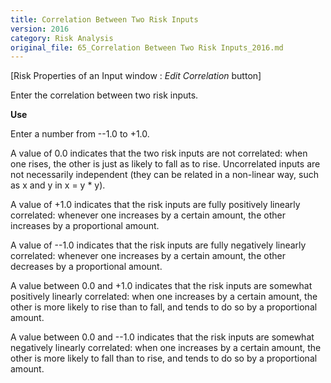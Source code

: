 ```yaml
---
title: Correlation Between Two Risk Inputs
version: 2016
category: Risk Analysis
original_file: 65_Correlation Between Two Risk Inputs_2016.md
---
```


[Risk Properties of an
Input window : *Edit
Correlation* button]

Enter the correlation between two risk inputs.

**Use**

Enter a number from --1.0 to +1.0.

A value of 0.0 indicates that the two risk inputs are not correlated:
when one rises, the other is just as likely to fall as to rise.
Uncorrelated inputs are not necessarily independent (they can be related
in a non-linear way, such as x and y in x = y * y).

A value of +1.0 indicates that the risk inputs are fully positively
linearly correlated: whenever one increases by a certain amount, the
other increases by a proportional amount.

A value of --1.0 indicates that the risk inputs are fully negatively
linearly correlated: whenever one increases by a certain amount, the
other decreases by a proportional amount.

A value between 0.0 and +1.0 indicates that the risk inputs are somewhat
positively linearly correlated: when one increases by a certain amount,
the other is more likely to rise than to fall, and tends to do so by a
proportional amount.

A value between 0.0 and --1.0 indicates that the risk inputs are
somewhat negatively linearly correlated: when one increases by a certain
amount, the other is more likely to fall than to rise, and tends to do
so by a proportional amount.
